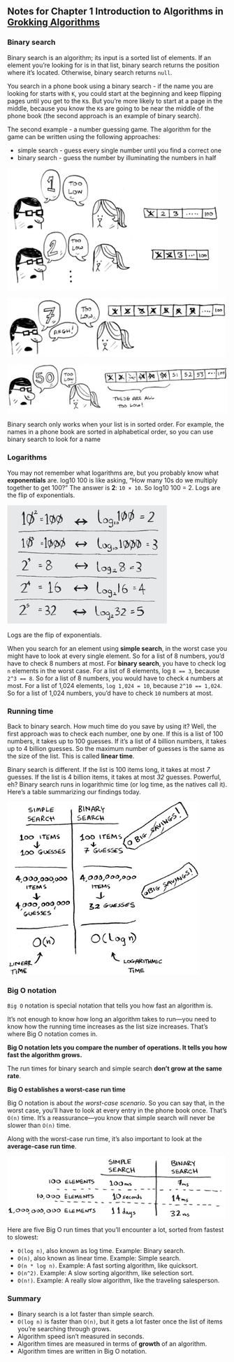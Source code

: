 ## Notes for Chapter 1 Introduction to Algorithms in [Grokking Algorithms](../)

### Binary search
Binary search is an algorithm; its input is a sorted list of elements. If an element you’re looking for is in that list, binary search returns the position where it’s located. Otherwise, binary search returns `null`.

You search in a phone book using a binary search - if the name you are looking for starts with `K`, you could start at the beginning and keep flipping pages until you get to the `K`s. But you’re more likely to start at a page in the middle, because you know the `K`s are going to be near the middle of the phone book (the second approach is an example of binary search).

The second example - a number guessing game. The algorithm for the game can be written using the following approaches:
* simple search - guess every single number until you find a correct one
* binary search - guess the number by illuminating the numbers in half

![Guessing game Simple Search part 1](./assets/guessing_game_1.jpg)

![Guessing game Simple Search part 2](./assets/guessing_game_2.jpg)

![Guessing game Binary Search part 3](./assets/guessing_game_3.jpg)

Binary search only works when your list is in sorted order. For example, the names in a phone book are sorted in alphabetical order, so you can use binary search to look for a name

### Logarithms
You may not remember what logarithms are, but you probably know what **exponentials** are. log10 100 is like asking, “How many 10s do we multiply together to get 100?” The answer is **2**: `10 × 10`. So log10 100 = 2. Logs are the flip of exponentials.

![Logarithms](./assets/logarithms.jpg)

Logs are the flip of exponentials.

When you search for an element using **simple search**, in the worst case you might have to look at every single element. So for a list of 8 numbers, you’d have to check 8 numbers at most. For **binary search**, you have to check log `n` elements in the worst case. For a list of 8 elements, log `8 == 3`, because `2^3 == 8`. So for a list of 8 numbers, you would have to check `4` numbers at most. For a list of 1,024 elements, `log 1,024 = 10`, because `2^10 == 1,024`. So for a list of 1,024 numbers, you’d have to check `10` numbers at most.

### Running time

Back to binary search. How much time do you save by using it? Well, the first approach was to check each number, one by one. If this is a list of 100 numbers, it takes up to 100 guesses. If it’s a list of 4 billion numbers, it takes up to 4 billion guesses. So the maximum number of guesses is the same as the size of the list. This is called **linear time**.

Binary search is different. If the list is 100 items long, it takes at most *7* guesses. If the list is 4 billion items, it takes at most *32* guesses. Powerful, eh? Binary search runs in logarithmic time (or log time, as the natives call it). Here’s a table summarizing our findings today.

![O(n) vs O(logN)](./assets/On_vs_Ologn.jpg)

### Big O notation

`Big O` notation is special notation that tells you how fast an algorithm is.

It’s not enough to know how long an algorithm takes to run—you need to know how the running time increases as the list size increases. That’s where Big O notation comes in.

**Big O notation lets you compare the number of operations. It tells you how fast the algorithm grows.**

The run times for binary search and simple search **don’t grow at the same rate**.

**Big O establishes a worst-case run time**

Big O notation is about *the worst-case scenario*. So you can say that, in the worst case, you’ll have to look at every entry in the phone book once. That’s `O(n)` time. It’s a reassurance—you know that simple search will never be slower than `O(n)` time.

Along with the worst-case run time, it’s also important to look at the **average-case run time**.

![](./assets/simple_search_vs_binary_search.jpg)

Here are five Big O run times that you’ll encounter a lot, sorted from fastest to slowest:
* `O(log n)`, also known as log time. Example: Binary search.
* `O(n)`, also known as linear time. Example: Simple search.
* `O(n * log n)`. Example: A fast sorting algorithm, like quicksort.
* `O(n^2)`. Example: A slow sorting algorithm, like selection sort.
* `O(n!)`. Example: A really slow algorithm, like the traveling salesperson.


### Summary
* Binary search is a lot faster than simple search.
* `O(log n)` is faster than `O(n)`, but it gets a lot faster once the list of items you’re searching through grows.
* Algorithm speed isn’t measured in seconds.
* Algorithm times are measured in terms of **growth** of an algorithm.
* Algorithm times are written in Big O notation.